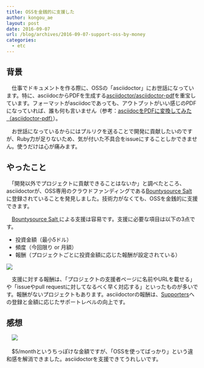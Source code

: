 ```yaml
---
title: OSSを金銭的に支援した
author: kongou_ae
layout: post
date: 2016-09-07
url: /blog/archives/2016-09-07-support-oss-by-money
categories:
  - etc
---
```


## 背景

　仕事でドキュメントを作る際に、OSSの「asciidoctor」にお世話になっています。特に、asciidocからPDFを生成する[asciidoctor/asciidoctor-pdf](https://github.com/asciidoctor/asciidoctor-pdf)を重宝しています。フォーマットがasciidocであっても、アウトプットがいい感じのPDFになっていれば、誰も何も言いません（参考：[asciidocをPDFに変換してみた（asciidoctor-pdf）](https://aimless.jp/blog/archives/2641/)）。

　お世話になっているからにはプルリクを送ることで開発に貢献したいのですが、Ruby力が足りないため、気が付いた不具合をissueにすることしかできません。使うだけは心が痛みます。

## やったこと

　「開発以外でプロジェクトに貢献できることはないか」と調べたところ、asciidoctorが、OSS専用のクラウドファンディングである[Bountysource Salt ](https://salt.bountysource.com/)に登録されていることを発見しました。技術力がなくても、OSSを金銭的に支援できます。

　[Bountysource Salt ](https://salt.bountysource.com/)による支援は容易です。支援に必要な項目は以下の3点です。
- 投資金額（最小5ドル）
- 頻度（今回限り or 月額）
- 報酬（プロジェクトごとに投資金額に応じた報酬が設定されている）

![](https://aimless.jp/blog/images/2016-09-07-001.png)

　支援に対する報酬は、「プロジェクトの支援者ページに名前やURLを載せる」や「issueやpull requestに対してなるべく早く対応する」といったものが多いです。報酬がないプロジェクトもあります。asciidoctorの報酬は、[Supporters](http://asciidoctor.org/supporters/)への登録と金額に応じたサポートレベルの向上です。

## 感想

　![](https://aimless.jp/blog/images/2016-09-07-002.png)

　$5/monthというちっぽけな金額ですが、「OSSを使ってばっかり」という違和感を解消できました。asciidoctorを支援できてうれしいです。
